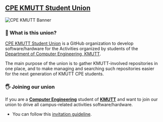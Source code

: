 ## [CPE KMUTT Student Union](https://github.com/cpe-kmutt-student)

![CPE KMUTT Banner](https://user-images.githubusercontent.com/17198802/151751789-1daf7a91-e19f-4618-a678-dc83ff6150b7.png)

### 🤔 What is this union?

[CPE KMUTT Student Union](https://github.com/cpe-kmutt-student) is a GitHub organization to develop software/hardware for the Activities organized by students of the [Department of Computer Engineering, KMUTT](https://cpe.kmutt.ac.th/).

The main purpose of the union is to gather KMUTT-involved repositories in one place, and to make managing and searching such repositories easier for the next generation of KMUTT CPE students.

### 🖐️ Joining our union

If you are a **[Computer Engineering](https://cpe.kmutt.ac.th/)** student of [**KMUTT**](https://kmutt.ac.th/) and want to join our union to drive all campus-related activities software/hardware.
  - You can follow this [invitation guideline](https://github.com/cpe-kmutt-student/invitation#readme).
  
